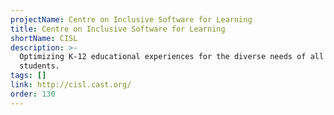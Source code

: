 ```yaml
---
projectName: Centre on Inclusive Software for Learning
title: Centre on Inclusive Software for Learning
shortName: CISL
description: >-
  Optimizing K-12 educational experiences for the diverse needs of all
  students.
tags: []
link: http://cisl.cast.org/
order: 130
---
```

